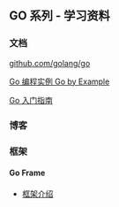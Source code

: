 ## GO 系列 - 学习资料

### 文档

[github.com/golang/go](https://github.com/golang/go)

[Go 编程实例 Go by Example](https://learnku.com/docs/gobyexample/2020)

[Go 入门指南](https://learnku.com/docs/the-way-to-go)

### 博客

### 框架

#### Go Frame

- [框架介绍](https://goframe.org/index)

